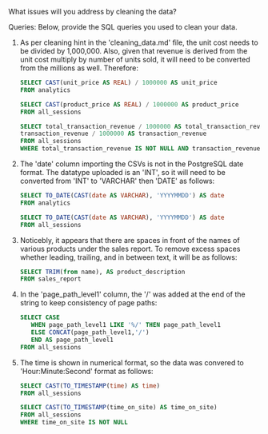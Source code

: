 What issues will you address by cleaning the data?

Queries:
Below, provide the SQL queries you used to clean your data.




1. As per cleaning hint in the 'cleaning_data.md' file, the unit cost needs to be divided by 1,000,000.  Also, given that revenue is derived from the unit cost multiply by number of units sold, it will need to be converted from the millions as well. Therefore:
   
   ```sql
   SELECT CAST(unit_price AS REAL) / 1000000 AS unit_price
   FROM analytics

   SELECT CAST(product_price AS REAL) / 1000000 AS product_price
   FROM all_sessions

   SELECT total_transaction_revenue / 1000000 AS total_transaction_revenue, product_revenue / 1000000 AS product_revenue,
   transaction_revenue / 1000000 AS transaction_revenue
   FROM all_sessions
   WHERE total_transaction_revenue IS NOT NULL AND transaction_revenue IS NOT NULL AND product_revenue IS NOT NULL 
   ```

2. The 'date' column importing the CSVs is not in the PostgreSQL date format.  The datatype uploaded is an 'INT', so it will need to be converted from 'INT' to 'VARCHAR' then 'DATE' as follows:

   ```sql
   SELECT TO_DATE(CAST(date AS VARCHAR), 'YYYYMMDD') AS date
   FROM analytics

   SELECT TO_DATE(CAST(date AS VARCHAR), 'YYYYMMDD') AS date
   FROM all_sessions
   ```

3. Noticebly, it appears that there are spaces in front of the names of various products under the sales report.  To remove excess spaces whether leading, trailing, and in between text, it will be as follows:

   ```sql
   SELECT TRIM(from name), AS product_description
   FROM sales_report
   ```

4.  In the 'page_path_level1' column, the '/' was added at the end of the string to keep consistency of page paths:

    ```sql
    SELECT CASE
       WHEN page_path_level1 LIKE '%/' THEN page_path_level1
       ELSE CONCAT(page_path_level1,'/')
       END AS page_path_level1
	FROM all_sessions
    ```

5.  The time is shown in numerical format, so the data was convered to 'Hour:Minute:Second' format as follows:

    ```sql
    SELECT CAST(TO_TIMESTAMP(time) AS time)
    FROM all_sessions

    SELECT CAST(TO_TIMESTAMP(time_on_site) AS time_on_site)
    FROM all_sessions
    WHERE time_on_site IS NOT NULL
    ```

    

   
